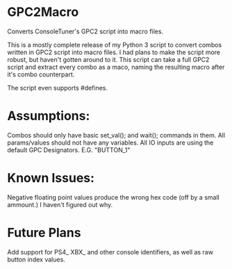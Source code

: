# GPC2Macro
Converts ConsoleTuner's GPC2 script into macro files.

This is a mostly complete release of my Python 3 script to convert combos written in GPC2 script into macro files.
I had plans to make the script more robust, but haven't gotten around to it. This script can take a full GPC2 script and
extract every combo as a maco, naming the resulting macro after it's combo counterpart.

The script even supports #defines.

# Assumptions:
Combos should only have basic set_val(); and wait(); commands in them.
All params/values should not have any variables. 
All IO inputs are using the default GPC Designators. E.G. "BUTTON_1"

# Known Issues:
  Negative floating point values produce the wrong hex code (off by a small ammount.) I haven't figured out why.

# Future Plans
Add support for PS4_ XBX_ and other console identifiers, as well as raw button index values.

